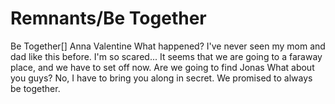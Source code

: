 # Remnants/Be Together

Be Together[]
Anna Valentine
What happened? I've never seen my mom and dad like this before. I'm so scared...
It seems that we are going to a faraway place, and we have to set off now. Are we going to find Jonas
What about you guys? No, I have to bring you along in secret. We promised to always be together.
